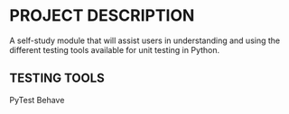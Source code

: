 # PROJECT DESCRIPTION

A self-study module that will assist users in understanding and using the different testing tools available for unit testing in Python.

## TESTING TOOLS

PyTest
Behave